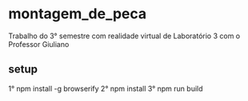 # montagem_de_peca
Trabalho do 3° semestre com realidade virtual de Laboratório 3 com o Professor Giuliano
## setup
1° npm install -g browserify
2° npm install
3° npm run build